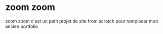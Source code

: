 # zoom zoom
zoom zoom c'est un petit projet de site from scratch pour remplacer mon ancien portfolio
